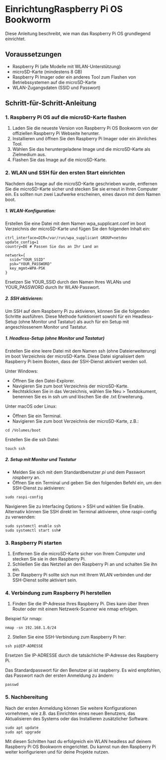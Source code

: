 # EinrichtungRaspberry Pi OS Bookworm
Diese Anleitung beschreibt, wie man das Raspberry Pi OS grundlegend einrichtet.

## Voraussetzungen
* Raspberry Pi (alle Modelle mit WLAN-Unterstützung)
* microSD-Karte (mindestens 8 GB)
* Raspberry Pi Imager oder ein anderes Tool zum Flashen von Betriebssystemen auf die microSD-Karte
* WLAN-Zugangsdaten (SSID und Passwort)

## Schritt-für-Schritt-Anleitung
### 1. Raspberry Pi OS auf die microSD-Karte flashen
1. Laden Sie die neueste Version von Raspberry Pi OS Bookworm von der offiziellen Raspberry Pi Webseite herunter.
2. Installieren und öffnen Sie den Raspberry Pi Imager oder ein ähnliches Tool.
3. Wählen Sie das heruntergeladene Image und die microSD-Karte als Zielmedium aus.
4. Flashen Sie das Image auf die microSD-Karte.

### 2. WLAN und SSH für den ersten Start einrichten
Nachdem das Image auf die microSD-Karte geschrieben wurde, entfernen Sie die microSD-Karte sicher und stecken Sie sie erneut in Ihren Computer ein. Es sollten nun zwei Laufwerke erscheinen, eines davon mit dem Namen boot.

##### 1. WLAN-Konfiguration:

Erstellen Sie eine Datei mit dem Namen wpa_supplicant.conf im boot Verzeichnis der microSD-Karte und fügen Sie den folgenden Inhalt ein:

```
ctrl_interface=DIR=/var/run/wpa_supplicant GROUP=netdev
update_config=1
country=DE # Passen Sie das an Ihr Land an

network={
  ssid="YOUR_SSID"
  psk="YOUR_PASSWORD"
  key_mgmt=WPA-PSK
}
```

Ersetzen Sie YOUR_SSID durch den Namen Ihres WLANs und YOUR_PASSWORD durch Ihr WLAN-Passwort.

##### 2. SSH aktivieren:
Um SSH auf dem Raspberry Pi zu aktivieren, können Sie die folgenden Schritte ausführen. Diese Methode funktioniert sowohl für ein Headless-Setup (ohne Monitor und Tastatur) als auch für ein Setup mit angeschlossenem Monitor und Tastatur.

##### 1. Headless-Setup (ohne Monitor und Tastatur)
Erstellen Sie eine leere Datei mit dem Namen ssh (ohne Dateierweiterung) im boot Verzeichnis der microSD-Karte. Diese Datei signalisiert dem Raspberry Pi beim Booten, dass der SSH-Dienst aktiviert werden soll.

Unter Windows:

* Öffnen Sie den Datei-Explorer.
* Navigieren Sie zum boot Verzeichnis der microSD-Karte.
* Rechtsklicken Sie in das Verzeichnis, wählen Sie Neu > Textdokument, benennen Sie es in ssh um und löschen Sie die .txt Erweiterung.

Unter macOS oder Linux:

* Öffnen Sie ein Terminal.
* Navigieren Sie zum boot Verzeichnis der microSD-Karte, z.B.:

```
cd /Volumes/boot
```

Erstellen Sie die ssh Datei:

```
touch ssh
```

##### 2. Setup mit Monitor und Tastatur
* Melden Sie sich mit dem Standardbenutzer *pi* und dem Passwort *raspberry* an.
* Öffnen Sie ein Terminal und geben Sie den folgenden Befehl ein, um den SSH-Dienst zu aktivieren:
  
```
sudo raspi-config
```
Navigieren Sie zu Interfacing Options > SSH und wählen Sie Enable.
Alternativ können Sie SSH direkt im Terminal aktivieren, ohne raspi-config zu verwenden:

```
sudo systemctl enable ssh
sudo systemctl start ssh#
```

### 3. Raspberry Pi starten
1. Entfernen Sie die microSD-Karte sicher von Ihrem Computer und stecken Sie sie in den Raspberry Pi.
2. Schließen Sie das Netzteil an den Raspberry Pi an und schalten Sie ihn ein.
3. Der Raspberry Pi sollte sich nun mit Ihrem WLAN verbinden und der SSH-Dienst sollte aktiviert sein.
   
### 4. Verbindung zum Raspberry Pi herstellen
1. Finden Sie die IP-Adresse Ihres Raspberry Pi. Dies kann über Ihren Router oder mit einem Netzwerk-Scanner wie nmap erfolgen.

Beispiel für nmap:

```
nmap -sn 192.168.1.0/24
```
2. Stellen Sie eine SSH-Verbindung zum Raspberry Pi her:

```
ssh pi@IP-ADRESSE
```
Ersetzen Sie IP-ADRESSE durch die tatsächliche IP-Adresse des Raspberry Pi.

Das Standardpasswort für den Benutzer pi ist raspberry. Es wird empfohlen, das Passwort nach der ersten Anmeldung zu ändern:

```
passwd
```

### 5. Nachbereitung
Nach der ersten Anmeldung können Sie weitere Konfigurationen vornehmen, wie z.B. das Einrichten eines neuen Benutzers, das Aktualisieren des Systems oder das Installieren zusätzlicher Software.

```
sudo apt update
sudo apt upgrade
```

Mit diesen Schritten hast du erfolgreich ein WLAN headless auf deinem Raspberry Pi OS Bookworm eingerichtet. Du kannst nun den Raspberry Pi weiter konfigurieren und für deine Projekte nutzen.
